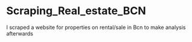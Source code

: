 # Scraping_Real_estate_BCN
I scraped a website for properties on rental/sale in Bcn to make analysis afterwards

